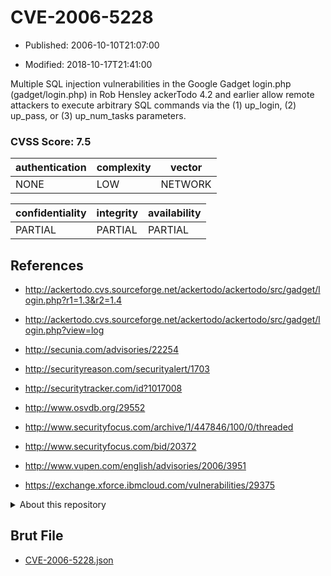 # CVE-2006-5228

- Published: 2006-10-10T21:07:00

- Modified: 2018-10-17T21:41:00

Multiple SQL injection vulnerabilities in the Google Gadget login.php (gadget/login.php) in Rob Hensley ackerTodo 4.2 and earlier allow remote attackers to execute arbitrary SQL commands via the (1) up_login, (2) up_pass, or (3) up_num_tasks parameters.

### CVSS Score: **7.5**

| authentication | complexity | vector |
| --- | --- | --- |
| NONE | LOW | NETWORK |

| confidentiality | integrity | availability |
| --- | --- | --- |
| PARTIAL | PARTIAL | PARTIAL |

## References

* http://ackertodo.cvs.sourceforge.net/ackertodo/ackertodo/src/gadget/login.php?r1=1.3&r2=1.4

* http://ackertodo.cvs.sourceforge.net/ackertodo/ackertodo/src/gadget/login.php?view=log

* http://secunia.com/advisories/22254

* http://securityreason.com/securityalert/1703

* http://securitytracker.com/id?1017008

* http://www.osvdb.org/29552

* http://www.securityfocus.com/archive/1/447846/100/0/threaded

* http://www.securityfocus.com/bid/20372

* http://www.vupen.com/english/advisories/2006/3951

* https://exchange.xforce.ibmcloud.com/vulnerabilities/29375

<details>
<summary>About this repository</summary> 

  This repository is part of the project [Live Hack CVE](https://github.com/Live-Hack-CVE). Main website can be found [www.live-hack.org](https://www.live-hack.org) 
  
  Made by [Sn0wAlice](https://github.com/Sn0wAlice) for the people that care about security and need to have a feed of the latest CVEs. Hope you enjoy it, don't forget to star the repo and follow me on [Twitter](https://twitter.com/Sn0wAlice) and [Github](https://github.com/Sn0wAlice). And that is my [personnal website](https://www.alice-snow.me/)

  - [Home Page](https://github.com/Live-Hack-CVE)
  - [Framework](https://github.com/Live-Hack-CVE/cve-framework)
  - [CVE database](https://github.com/Live-Hack-CVE/full_database)
  - [Changelog](https://github.com/Live-Hack-CVE/Changelog)
</details>

## Brut File

* [CVE-2006-5228.json](https://raw.githubusercontent.com/Live-Hack-CVE/full_database/main/cves/2006/CVE-2006-5228.json)

